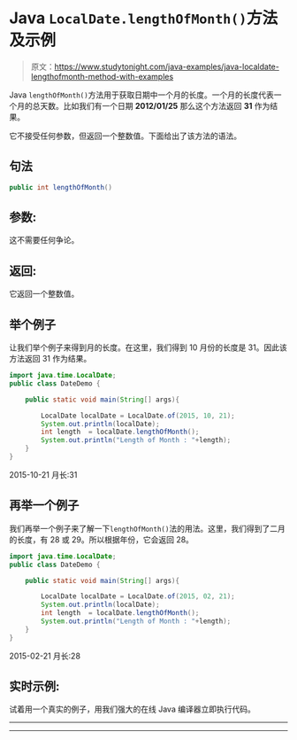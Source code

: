 # Java `LocalDate.lengthOfMonth()`方法及示例

> 原文：<https://www.studytonight.com/java-examples/java-localdate-lengthofmonth-method-with-examples>

Java `lengthOfMonth()`方法用于获取日期中一个月的长度。一个月的长度代表一个月的总天数。比如我们有一个日期 **2012/01/25** 那么这个方法返回 **31** 作为结果。

它不接受任何参数，但返回一个整数值。下面给出了该方法的语法。

## 句法

```java
public int lengthOfMonth()
```

## 参数:

这不需要任何争论。

## 返回:

它返回一个整数值。

## 举个例子

让我们举个例子来得到月的长度。在这里，我们得到 10 月份的长度是 31。因此该方法返回 31 作为结果。

```java
import java.time.LocalDate; 
public class DateDemo {

	public static void main(String[] args){  

		LocalDate localDate = LocalDate.of(2015, 10, 21);
		System.out.println(localDate);
		int length  = localDate.lengthOfMonth();
		System.out.println("Length of Month : "+length);
	}
}
```

2015-10-21
月长:31

## 再举一个例子

我们再举一个例子来了解一下`lengthOfMonth()`法的用法。这里，我们得到了二月的长度，有 28 或 29。所以根据年份，它会返回 28。

```java
import java.time.LocalDate; 
public class DateDemo {

	public static void main(String[] args){  

		LocalDate localDate = LocalDate.of(2015, 02, 21);
		System.out.println(localDate);
		int length  = localDate.lengthOfMonth();
		System.out.println("Length of Month : "+length);
	}
}
```

2015-02-21
月长:28

## 实时示例:

试着用一个真实的例子，用我们强大的在线 Java 编译器立即执行代码。

* * *

* * *